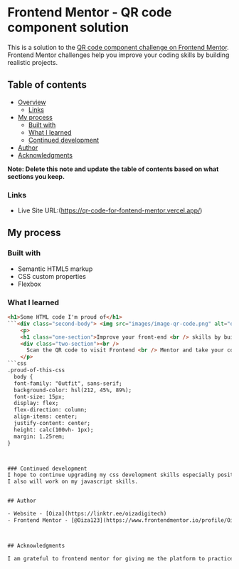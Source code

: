 # Frontend Mentor - QR code component solution

This is a solution to the [QR code component challenge on Frontend Mentor](https://www.frontendmentor.io/challenges/qr-code-component-iux_sIO_H). Frontend Mentor challenges help you improve your coding skills by building realistic projects. 

## Table of contents

- [Overview](#overview)
  - [Links](#links)
- [My process](#my-process)
  - [Built with](#built-with)
  - [What I learned](#what-i-learned)
  - [Continued development](#continued-development)
- [Author](#author)
- [Acknowledgments](#acknowledgments)

**Note: Delete this note and update the table of contents based on what sections you keep.**

### Links

- Live Site URL:(https://qr-code-for-fontend-mentor.vercel.app/)

## My process

### Built with

- Semantic HTML5 markup
- CSS custom properties
- Flexbox


### What I learned


```html
<h1>Some HTML code I'm proud of</h1>
```<div class="second-body"> <img src="images/image-qr-code.png" alt="qr code image">
    <p>
    <h1 class="one-section">Improve your front-end <br /> skills by building projects</h1>
    <div class="two-section"><br />
      Scan the QR code to visit Frontend <br /> Mentor and take your coding skills to <br />the next level</div>
    </p>
```css
.proud-of-this-css 
  body {
  font-family: "Outfit", sans-serif;
  background-color: hsl(212, 45%, 89%);
  font-size: 15px;
  display: flex;
  flex-direction: column;
  align-items: center;
  justify-content: center;
  height: calc(100vh- 1px);
  margin: 1.25rem;
}



### Continued development
I hope to continue upgrading my css development skills especially positioning and colour arrangement. 
I also will work on my javascript skills.


## Author

- Website - [Oiza](https://linktr.ee/oizadigitech)
- Frontend Mentor - [@Oiza123](https://www.frontendmentor.io/profile/Oiza123)



## Acknowledgments

I am grateful to frontend mentor for giving me the platform to practice this skill.


